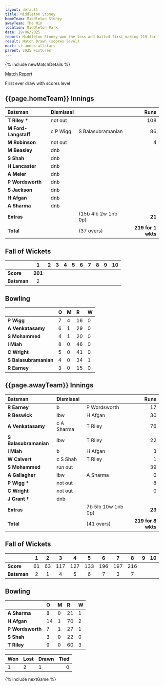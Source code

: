 ```yaml
---
layout: default
title: Middleton Stoney
homeTeam: Middleton Stoney
awayTeam: The Min
location: Middleton Park 
date: 29/06/2025
report: Middleton Stoney won the toss and batted first making 219 for 1 wkts. The Min replied with 219 for 8 wkts in 41 overs.
result: Match Drawn (scores level)
next: st-annes-allstars
parent: 2025 Fixtures
---
```


{% include newMatchDetails %}

[Match Report](https://middletonstoneycc.co.uk/event/mscc-v-the-min/)

First ever draw with scores level

## {{page.homeTeam}} Innings

| Batsman | Dismissal | | Runs |
|:---|:---|---|---:|
| **T Riley &#42;** | not out |  | 108 |
| **M Ford-Langstaff** | c P Wigg | S Balasubramanian | 86 |
| **M Robinson** | not out |  | 4 |
| **M Beasley** | dnb |  |  |
| **S Shah** | dnb |  |  |
| **H Lancaster** | dnb |  |  |
| **A Meier** | dnb |  |  |
| **P Wordsworth** | dnb |  |  |
| **S Jackson** | dnb |  |  |
| **H Afgan** | dnb |  |  |
| **A Sharma** | dnb |  |  |
| **Extras** | | (15b 4lb 2w 1nb 0p) | **21** |
| **Total** | | (37 overs) | **219 for 1 wkts** |

## Fall of Wickets

| | 1 | 2 | 3 | 4 | 5 | 6 | 7 | 8 | 9 | 10 |
|---|:---:|:---:|:---:|:---:|:---:|:---:|:---:|:---:|:---:|:---:|
| **Score** | **201** |  |  |  |  |  |  |  |  |  |
| **Batsman** | 2 |  |  |  |  |  |  |  |  |  |

## Bowling

| | O | M | R | W |
|---|:---|:---|:---|:---|
| **P Wigg** | 7 | 4 | 16 | 0 |
| **A Venkatasamy** | 6 | 1 | 29 | 0 |
| **S Mohammed** | 4 | 1 | 20 | 0 |
| **I Miah** | 8 | 0 | 46 | 0 |
| **C Wright** | 5 | 0 | 41 | 0 |
| **S Balasubramanian** | 4 | 0 | 34 | 1 |
| **R Earney** | 3 | 0 | 15 | 0 |

## {{page.awayTeam}} Innings

| Batsman | Dismissal | | Runs |
|:---|:---|---|---:|
| **R Earney** | b | P Wordsworth | 17 |
| **R Beswick** | lbw | H Afgan | 30 |
| **A Venkatasamy** | c A Sharma | T Riley | 76 |
| **S Balasubramanian** | lbw | T Riley | 22 |
| **I Miah** | b | H Afgan | 3 |
| **W Calvert** | c S Shah | T Riley | 1 |
| **S Mohammed** | run out | | 39 |
| **A Gallagher** | lbw | A Sharma | 0 |
| **P Wigg &#42;** | not out |  | 8 |
| **C Wright** | not out |   | 0 |
| **J Grant &#8224;** | dnb |  |  |
| **Extras** | | 7b 5lb 10w 1nb 0p) | **23** |
| **Total** | | (41 overs) | **219 for 8 wkts** |

## Fall of Wickets

| | 1 | 2 | 3 | 4 | 5 | 6 | 7 | 8 | 9 | 10 |
|---|:---:|:---:|:---:|:---:|:---:|:---:|:---:|:---:|:---:|:---:|
| **Score** | 61 | 63 | 117 | 127 | 133 | 196 | 197 | 216 |  |  |
| **Batsman** | 2 | 1 | 4 | 5 | 6 | 7 | 3 | 7 |  |  | 

## Bowling

| | O | M | R | W |
|---|:---|:---|:---|:---|
| **A Sharma** | 8 | 0 | 21 | 1 |
| **H Afgan** | 14 | 1 | 70 | 2 |
| **P Wordsworth** | 7 | 1 | 27 | 1 |
| **S Shah** | 3 | 0 | 22 | 0 |
| **T Riley** | 9 | 0 | 60 | 3 |

| Won | Lost | Drawn | Tied |
|:---|:---|:---|---:|
| 1 | 2 | 1 | 0 |

{% include nextGame %}